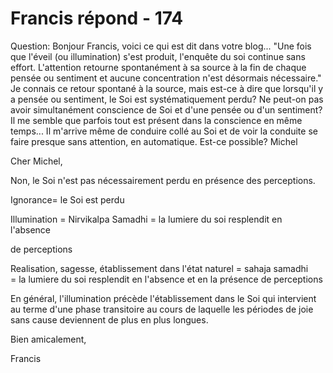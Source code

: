 # Francis répond - 174

Question: Bonjour Francis, voici ce qui est dit dans votre blog... "Une fois que l\'&eacute;veil (ou illumination) s\'est produit, l\'enqu&ecirc;te du soi continue sans effort. L'attention retourne spontan&eacute;ment &agrave; sa source &agrave; la fin de chaque pens&eacute;e ou sentiment et aucune concentration n\'est d&eacute;sormais n&eacute;cessaire." Je connais ce retour spontan&eacute; &agrave; la source, mais est-ce &agrave; dire que lorsqu'il y a pens&eacute;e ou sentiment, le Soi est syst&eacute;matiquement perdu? Ne peut-on pas avoir simultan&eacute;ment conscience de Soi et d'une pens&eacute;e ou d'un sentiment? Il me semble que parfois tout est pr&eacute;sent dans la conscience en m&ecirc;me temps... Il m'arrive m&ecirc;me de conduire coll&eacute; au Soi et de voir la conduite se faire presque sans attention, en automatique. Est-ce possible? Michel

Cher Michel,

Non, le Soi n'est pas n&eacute;cessairement perdu en pr&eacute;sence des perceptions.

Ignorance= le Soi est perdu

Illumination = Nirvikalpa Samadhi =&nbsp;la lumiere du soi resplendit en l'absence&nbsp;

de perceptions

Realisation, sagesse, &eacute;tablissement dans l'&eacute;tat naturel = sahaja samadhi =&nbsp;la lumiere du soi resplendit en l'absence et en la pr&eacute;sence de perceptions

En g&eacute;n&eacute;ral, l'illumination pr&eacute;c&egrave;de l'&eacute;tablissement dans le Soi qui intervient au terme d'une phase transitoire au cours de laquelle les p&eacute;riodes de joie sans cause deviennent de plus en plus longues.

Bien amicalement,

Francis

